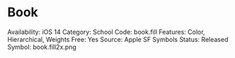 # Book

Availability: iOS 14
Category: School
Code: book.fill
Features: Color, Hierarchical, Weights
Free: Yes
Source: Apple SF Symbols
Status: Released
Symbol: book.fill2x.png